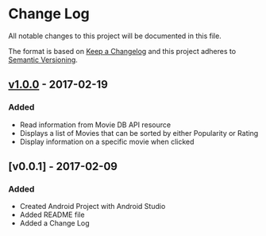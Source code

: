 # Change Log
All notable changes to this project will be documented in this file.

The format is based on [Keep a Changelog](http://keepachangelog.com/) 
and this project adheres to [Semantic Versioning](http://semver.org/).

## [v1.0.0] - 2017-02-19
###  Added
-  Read information from Movie DB API resource
-  Displays a list of Movies that can be sorted by either Popularity or Rating
-  Display information on a specific movie when clicked

## [v0.0.1] - 2017-02-09
### Added
-  Created Android Project with Android Studio
-  Added README file
-  Added a Change Log

[v1.0.0]: https://github.com/travy/movie-scout/compare/v0.0.1...v1.0.0
